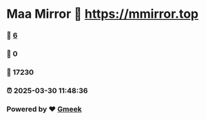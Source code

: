 # Maa Mirror :link: https://mmirror.top 
### :page_facing_up: [6](https://mmirror.top/tag.html) 
### :speech_balloon: 0 
### :hibiscus: 17230 
### :alarm_clock: 2025-03-30 11:48:36 
### Powered by :heart: [Gmeek](https://github.com/Meekdai/Gmeek)

